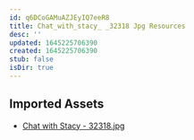 ```yaml
---
id: q6DCoGAMuAZJEyIQ7eeR8
title: Chat_with_stacy_ _32318 Jpg Resources
desc: ''
updated: 1645225706390
created: 1645225706390
stub: false
isDir: true
---
```

## Imported Assets
- [Chat with Stacy - 32318.jpg](/assets/chat-with-stacy---32318.jpg)
